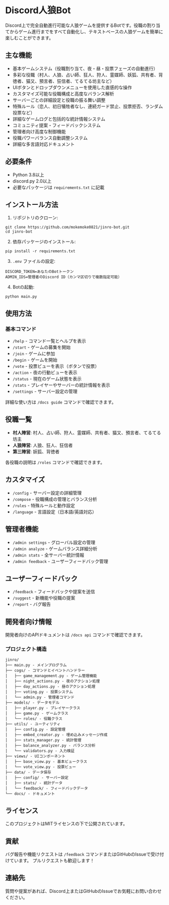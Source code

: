 # Discord人狼Bot

Discord上で完全自動進行可能な人狼ゲームを提供するBotです。役職の割り当てからゲーム進行までをすべて自動化し、テキストベースの人狼ゲームを簡単に楽しむことができます。

## 主な機能

- 基本ゲームシステム（役職割り当て、夜・昼・投票フェーズの自動進行）
- 多彩な役職（村人、人狼、占い師、狂人、狩人、霊媒師、妖狐、共有者、背徳者、猫又、預言者、狂信者、てるてる坊主など）
- UIボタンとドロップダウンメニューを使用した直感的な操作
- カスタマイズ可能な役職構成と高度なバランス解析
- サーバーごとの詳細設定と役職の振る舞い調整
- 特殊ルール（恋人、初日犠牲者なし、連続ガード禁止、投票拒否、ランダム投票など）
- 詳細なゲームログと包括的な統計情報システム
- コミュニティ提案・フィードバックシステム
- 管理者向け高度な制御機能
- 役職パワーバランス自動調整システム
- 詳細な多言語対応ドキュメント

## 必要条件

- Python 3.8以上
- discord.py 2.0以上
- 必要なパッケージは `requirements.txt` に記載

## インストール方法

1. リポジトリのクローン:
```
git clone https://github.com/mokemoke0821/jinro-bot.git
cd jinro-bot
```

2. 依存パッケージのインストール:
```
pip install -r requirements.txt
```

3. `.env` ファイルの設定:
```
DISCORD_TOKEN=あなたのBotトークン
ADMIN_IDS=管理者のDiscord ID（カンマ区切りで複数指定可能）
```

4. Botの起動:
```
python main.py
```

## 使用方法

### 基本コマンド

- `/help` - コマンド一覧とヘルプを表示
- `/start` - ゲームの募集を開始
- `/join` - ゲームに参加
- `/begin` - ゲームを開始
- `/vote` - 投票ビューを表示（ボタンで投票）
- `/action` - 夜の行動ビューを表示
- `/status` - 現在のゲーム状態を表示
- `/stats` - プレイヤーやサーバーの統計情報を表示
- `/settings` - サーバー設定の管理

詳細な使い方は `/docs guide` コマンドで確認できます。

## 役職一覧

- **村人陣営**: 村人、占い師、狩人、霊媒師、共有者、猫又、預言者、てるてる坊主
- **人狼陣営**: 人狼、狂人、狂信者
- **第三陣営**: 妖狐、背徳者

各役職の説明は `/roles` コマンドで確認できます。

## カスタマイズ

- `/config` - サーバー設定の詳細管理
- `/compose` - 役職構成の管理とバランス分析
- `/rules` - 特殊ルールと動作設定
- `/language` - 言語設定（日本語/英語対応）

## 管理者機能

- `/admin settings` - グローバル設定の管理
- `/admin analyze` - ゲームバランス詳細分析
- `/admin stats` - 全サーバー統計情報
- `/admin feedback` - ユーザーフィードバック管理

## ユーザーフィードバック

- `/feedback` - フィードバックや提案を送信
- `/suggest` - 新機能や役職の提案
- `/report` - バグ報告

## 開発者向け情報

開発者向けのAPIドキュメントは `/docs api` コマンドで確認できます。

### プロジェクト構造

```
jinro/
├── main.py - メインプログラム
├── cogs/ - コマンドとイベントハンドラー
│   ├── game_management.py - ゲーム管理機能
│   ├── night_actions.py - 夜のアクション処理
│   ├── day_actions.py - 昼のアクション処理
│   ├── voting.py - 投票システム
│   └── admin.py - 管理者コマンド
├── models/ - データモデル
│   ├── player.py - プレイヤークラス
│   ├── game.py - ゲームクラス
│   └── roles/ - 役職クラス
├── utils/ - ユーティリティ
│   ├── config.py - 設定管理
│   ├── embed_creator.py - 埋め込みメッセージ作成
│   ├── stats_manager.py - 統計管理
│   ├── balance_analyzer.py - バランス分析
│   └── validators.py - 入力検証
├── views/ - UIコンポーネント
│   ├── base_view.py - 基本ビュークラス
│   └── vote_view.py - 投票ビュー
├── data/ - データ保存
│   ├── config/ - サーバー設定
│   ├── stats/ - 統計データ
│   └── feedback/ - フィードバックデータ
└── docs/ - ドキュメント
```

## ライセンス

このプロジェクトはMITライセンスの下で公開されています。

## 貢献

バグ報告や機能リクエストは `/feedback` コマンドまたはGitHubのIssueで受け付けています。
プルリクエストも歓迎します！

## 連絡先

質問や提案があれば、Discord上またはGitHubのIssueでお気軽にお問い合わせください。
